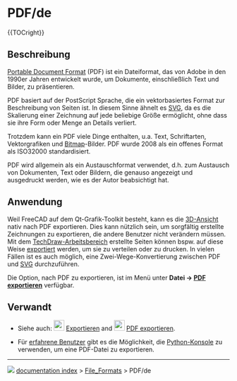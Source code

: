 # PDF/de
{{TOCright}}

## Beschreibung

[Portable Document Format](https://en.wikipedia.org/wiki/PDF) (PDF) ist ein Dateiformat, das von Adobe in den 1990er Jahren entwickelt wurde, um Dokumente, einschließlich Text und Bilder, zu präsentieren.

PDF basiert auf der PostScript Sprache, die ein vektorbasiertes Format zur Beschreibung von Seiten ist. In diesem Sinne ähnelt es [SVG](SVG/de.md), da es die Skalierung einer Zeichnung auf jede beliebige Größe ermöglicht, ohne dass sie ihre Form oder Menge an Details verliert.

Trotzdem kann ein PDF viele Dinge enthalten, u.a. Text, Schriftarten, Vektorgrafiken und [Bitmap](bitmap/de.md)-Bilder. PDF wurde 2008 als ein offenes Format als ISO32000 standardisiert.

PDF wird allgemein als ein Austauschformat verwendet, d.h. zum Austausch von Dokumenten, Text oder Bildern, die genauso angezeigt und ausgedruckt werden, wie es der Autor beabsichtigt hat.

## Anwendung

Weil FreeCAD auf dem Qt-Grafik-Toolkit besteht, kann es die [3D-Ansicht](3D_view/de.md) nativ nach PDF exportieren. Dies kann nützlich sein, um sorgfältig erstellte Zeichnungen zu exportieren, die andere Benutzer nicht verändern müssen. Mit dem [TechDraw-Arbeitsbereich](TechDraw_Workbench/de.md) erstellte Seiten können bspw. auf diese Weise [exportiert](Std_Export/de.md) werden, um sie zu verteilen oder zu drucken. In vielen Fällen ist es auch möglich, eine Zwei-Wege-Konvertierung zwischen PDF und [SVG](SVG/de.md) durchzuführen.

Die Option, nach PDF zu exportieren, ist im Menü unter **Datei → [PDF exportieren](Std_Export.md)** verfügbar.

## Verwandt

-   Siehe auch: <img alt="" src=images/Std_Export.svg  style="width:24px;"> [Exportieren](Std_Export/de.md) and <img alt="" src=images/Std_PrintPdf.svg  style="width:24px;"> [PDF exportieren](Std_PrintPdf/de.md).

-   Für [erfahrene Benutzer](Power_users_hub/de.md) gibt es die Möglichkeit, die [Python-Konsole](Python_console/de.md) zu verwenden, um eine PDF-Datei zu exportieren.



---
![](images/Right_arrow.png) [documentation index](../README.md) > [File_Formats](Category_File_Formats.md) > PDF/de
